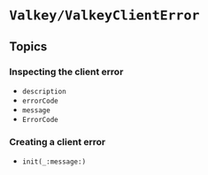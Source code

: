 # ``Valkey/ValkeyClientError``

## Topics

### Inspecting the client error

- ``description``
- ``errorCode``
- ``message``
- ``ErrorCode``

### Creating a client error

- ``init(_:message:)``
